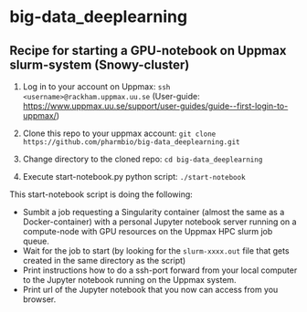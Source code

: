 # big-data_deeplearning

## Recipe for starting a GPU-notebook on Uppmax slurm-system (Snowy-cluster)

1. Log in to your account on Uppmax: `ssh <username>@rackham.uppmax.uu.se` (User-guide: https://www.uppmax.uu.se/support/user-guides/guide--first-login-to-uppmax/)

2. Clone this repo to your uppmax account: `git clone https://github.com/pharmbio/big-data_deeplearning.git`

3. Change directory to the cloned repo: `cd big-data_deeplearning`

4. Execute start-notebook.py python script: `./start-notebook`

This start-notebook script is doing the following:

  - Sumbit a job requesting a Singularity container (almost the same as a Docker-container) with a personal Jupyter notebook server running on a compute-node with GPU resources on the Uppmax HPC slurm job queue.
  - Wait for the job to start (by looking for the `slurm-xxxx.out` file that gets created in the same directory as the script)
  - Print instructions how to do a ssh-port forward from your local computer to the Jupyter notebook running on the Uppmax system.
  - Print url of the Jupyter notebook that you now can access from you browser.
